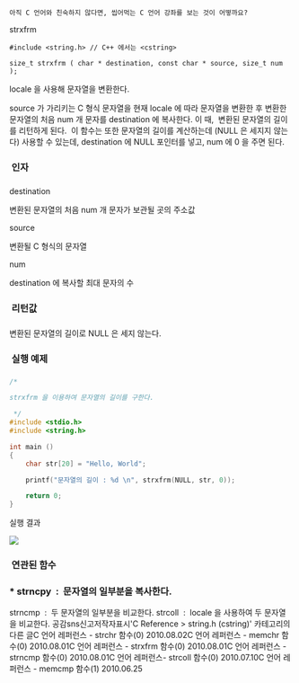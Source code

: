 

```warning
아직 C 언어와 친숙하지 않다면, 씹어먹는 C 언어 강좌를 보는 것이 어떻까요?

```


strxfrm
```info
#include <string.h> // C++ 에서는 <cstring>

size_t strxfrm ( char * destination, const char * source, size_t num );
```


locale 을 사용해 문자열을 변환한다. 

source 가 가리키는 C 형식 문자열을 현재 locale 에 따라 문자열을 변환한 후 변환한 문자열의 처음 num 개 문자를 destination 에 복사한다. 이 때,  변환된 문자열의 길이를 리턴하게 된다.  이 함수는 또한 문자열의 길이를 계산하는데 (NULL 은 세지지 않는다) 사용할 수 있는데, destination 에 NULL 포인터를 넣고, num 에 0 을 주면 된다. 

###  인자
### 
destination

변환된 문자열의 처음 num 개 문자가 보관될 곳의 주소값

source

변환될 C 형식의 문자열 

num

destination 에 복사할 최대 문자의 수 

###  리턴값
### 
변환된 문자열의 길이로 NULL 은 세지 않는다. 

###  실행 예제
### 
```cpp
/*

strxfrm 을 이용하여 문자열의 길이를 구한다. 

 */
#include <stdio.h>
#include <string.h>

int main ()
{
    char str[20] = "Hello, World";

    printf("문자열의 길이 : %d \n", strxfrm(NULL, str, 0));

    return 0;
}
```


실행 결과

![](http://img1.daumcdn.net/thumb/R1920x0/?fname=http%3A%2F%2Fcfile9.uf.tistory.com%2Fimage%2F186A6F1C4C54E5888668F1)


###  연관된 함수
### * strncpy  :  문자열의 일부분을 복사한다.  
strncmp  :  두 문자열의 일부분을 비교한다. strcoll  :  locale 을 사용하여 두 문자열을 비교한다.
공감sns신고저작자표시'C Reference > string.h (cstring)' 카테고리의 다른 글C 언어 레퍼런스 - strchr 함수(0)
2010.08.02C 언어 레퍼런스 - memchr 함수(0)
2010.08.01C 언어 레퍼런스 - strxfrm 함수(0)
2010.08.01C 언어 레퍼런스 - strncmp 함수(0)
2010.08.01C 언어 레퍼런스- strcoll 함수(0)
2010.07.10C 언어 레퍼런스 - memcmp 함수(1)
2010.06.25

